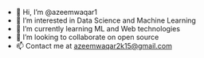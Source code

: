 - 👋 Hi, I’m @azeemwaqar1
- 👀 I’m interested in Data Science and Machine Learning
- 🌱 I’m currently learning ML and Web technologies
- 💞️ I’m looking to collaborate on open source 
- 📫 Contact me at azeemwaqar2k15@gmail.com

<!---
azeemwaqar1/azeemwaqar1 is a ✨ special ✨ repository because its `README.md` (this file) appears on your GitHub profile.
You can click the Preview link to take a look at your changes.
--->
